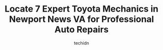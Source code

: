---
layout: ampstory
image: https://images.unsplash.com/photo-1570730325943-d6cc45ec31b2?ixlib=rb-4.0.3&ixid=MnwxMjA3fDB8MHxwaG90by1wYWdlfHx8fGVufDB8fHx8&auto=format&fit=crop&w=640&h=853&q=80
author: techidn
featured: false
description: Entrust your vehicle to the 7 best Toyota Mechanic in Newport News VA, USA and experience the difference they can make. With their extensive knowledge, state-of-the-art facilities, and commi
title: Locate 7 Expert Toyota Mechanics in Newport News VA for Professional Auto Repairs
cover:
   title: Locate 7 Expert Toyota Mechanics in Newport News VA for Professional Auto Repairs
   subtitle: Rickpate
   background: https://images.unsplash.com/photo-1570730325943-d6cc45ec31b2?ixlib=rb-4.0.3&ixid=MnwxMjA3fDB8MHxwaG90by1wYWdlfHx8fGVufDB8fHx8&auto=format&fit=crop&w=640&h=853&q=80

pages: 
 - layout: thirds
   top: <h1>#1 AutoTech Repair</h1>
   bottom: "<p>Always pleasant. Been going here since my parents and I moved from Hampton to Newport News in 2020. Ever since then Ive been coming for oil changes. But I know if I ev</p>"
   background: https://www.knot35.com/toplist/wp-content/uploads/2023/06/best-toyota-mechanic-1-in-newport-news-va-1685834164.jpeg
   backgroundblur: true
 - layout: thirds
   top: <h1>#2 ABC Auto Repair</h1>
   bottom: "<p>6095 Jefferson Ave, Newport News, VA 23605, United States</p>"
   background: https://www.knot35.com/toplist/wp-content/uploads/2023/06/best-toyota-mechanic-2-in-newport-news-va-1685834164.jpeg
   cta:
      link: https://www.knot35.com/toplist/locate-7-expert-toyota-mechanics-in-newport-news-va-for-professional-auto-repairs/
      text: Locate 7 Expert Toyota Mechanics in Newport News VA for Professional Auto Repairs
 - layout: thirds
   top: <h1>#3 Leggett & Jones Auto Repair</h1>
   bottom: "<p>14380 Old Courthouse Way, Newport News, VA 23608, United States</p>"
   background: https://www.knot35.com/toplist/wp-content/uploads/2023/06/best-toyota-mechanic-3-in-newport-news-va-1685834165.jpeg
   cta:
      link: https://www.knot35.com/toplist/locate-7-expert-toyota-mechanics-in-newport-news-va-for-professional-auto-repairs/
      text: Locate 7 Expert Toyota Mechanics in Newport News VA for Professional Auto Repairs
 - layout: thirds
   top: <h1>#4 Frasers Automotive</h1>
   bottom: "<p>13269 Warwick Blvd a, Newport News, VA 23602, United States</p>"
   background: https://images.unsplash.com/photo-1632260260864-caf7fde5ec36?ixlib=rb-4.0.3&ixid=MnwxMjA3fDB8MHxwaG90by1wYWdlfHx8fGVufDB8fHx8&auto=format&fit=crop&w=640&h=853&q=80
   cta:
      link: https://www.knot35.com/toplist/locate-7-expert-toyota-mechanics-in-newport-news-va-for-professional-auto-repairs/
      text: Locate 7 Expert Toyota Mechanics in Newport News VA for Professional Auto Repairs
 - layout: thirds
   top: <h1>#5 Dons Automotive</h1>
   bottom: "<p>13448 Warwick Blvd, Newport News, VA 23602, United States</p>"
   background: https://images.unsplash.com/photo-1524169358666-79f22534bc6e?ixlib=rb-4.0.3&ixid=MnwxMjA3fDB8MHxwaG90by1wYWdlfHx8fGVufDB8fHx8&auto=format&fit=crop&w=640&h=853&q=80
   cta:
      link: https://www.knot35.com/toplist/locate-7-expert-toyota-mechanics-in-newport-news-va-for-professional-auto-repairs/
      text: Locate 7 Expert Toyota Mechanics in Newport News VA for Professional Auto Repairs
 - layout: thirds
   top: <h1>#6 Moores Auto Repair</h1>
   bottom: "<p>10000 Jefferson Ave A, Newport News, VA 23605, United States</p>"
   background: https://images.unsplash.com/photo-1604871000636-074fa5117945?ixlib=rb-4.0.3&ixid=MnwxMjA3fDB8MHxwaG90by1wYWdlfHx8fGVufDB8fHx8&auto=format&fit=crop&w=640&h=853&q=80
   cta:
      link: https://www.knot35.com/toplist/locate-7-expert-toyota-mechanics-in-newport-news-va-for-professional-auto-repairs/
      text: Locate 7 Expert Toyota Mechanics in Newport News VA for Professional Auto Repairs
 - layout: thirds
   top: <h1>#7 Thorntons Auto Repair Inc</h1>
   bottom: "<p>11240 Jefferson Ave, Newport News, VA 23601, United States</p>"
   background: https://images.unsplash.com/photo-1488554378835-f7acf46e6c98?ixlib=rb-4.0.3&ixid=MnwxMjA3fDB8MHxwaG90by1wYWdlfHx8fGVufDB8fHx8&auto=format&fit=crop&w=640&h=853&q=80
   cta:
      link: https://www.knot35.com/toplist/locate-7-expert-toyota-mechanics-in-newport-news-va-for-professional-auto-repairs/
      text: Locate 7 Expert Toyota Mechanics in Newport News VA for Professional Auto Repairs
 - layout: thirds
   middle: Continue reading...
   background: https://images.unsplash.com/photo-1533735380053-eb8d0759b24a?ixlib=rb-4.0.3&ixid=MnwxMjA3fDB8MHxwaG90by1wYWdlfHx8fGVufDB8fHx8&auto=format&fit=crop&w=640&h=853&q=80
   cta:
      link: https://www.knot35.com/toplist/locate-7-expert-toyota-mechanics-in-newport-news-va-for-professional-auto-repairs/
      text: Locate 7 Expert Toyota Mechanics in Newport News VA for Professional Auto Repairs
      
---